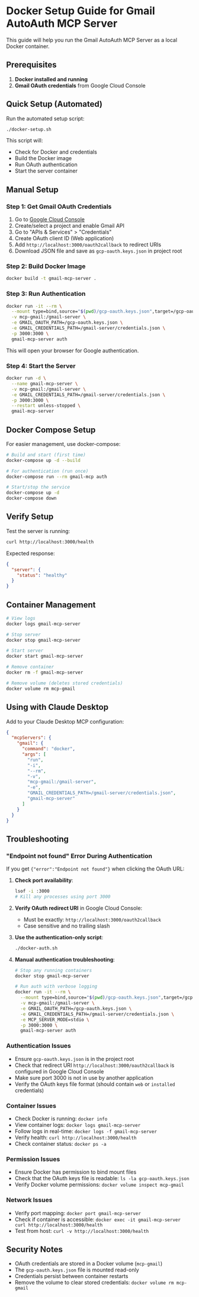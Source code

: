 # Docker Setup Guide for Gmail AutoAuth MCP Server

This guide will help you run the Gmail AutoAuth MCP Server as a local Docker container.

## Prerequisites

1. **Docker installed and running**
2. **Gmail OAuth credentials** from Google Cloud Console

## Quick Setup (Automated)

Run the automated setup script:

```bash
./docker-setup.sh
```

This script will:
- Check for Docker and credentials
- Build the Docker image
- Run OAuth authentication
- Start the server container

## Manual Setup

### Step 1: Get Gmail OAuth Credentials

1. Go to [Google Cloud Console](https://console.cloud.google.com/)
2. Create/select a project and enable Gmail API
3. Go to "APIs & Services" > "Credentials"
4. Create OAuth client ID (Web application)
5. Add `http://localhost:3000/oauth2callback` to redirect URIs
6. Download JSON file and save as `gcp-oauth.keys.json` in project root

### Step 2: Build Docker Image

```bash
docker build -t gmail-mcp-server .
```

### Step 3: Run Authentication

```bash
docker run -it --rm \
  --mount type=bind,source="$(pwd)/gcp-oauth.keys.json",target=/gcp-oauth.keys.json \
  -v mcp-gmail:/gmail-server \
  -e GMAIL_OAUTH_PATH=/gcp-oauth.keys.json \
  -e GMAIL_CREDENTIALS_PATH=/gmail-server/credentials.json \
  -p 3000:3000 \
  gmail-mcp-server auth
```

This will open your browser for Google authentication.

### Step 4: Start the Server

```bash
docker run -d \
  --name gmail-mcp-server \
  -v mcp-gmail:/gmail-server \
  -e GMAIL_CREDENTIALS_PATH=/gmail-server/credentials.json \
  -p 3000:3000 \
  --restart unless-stopped \
  gmail-mcp-server
```

## Docker Compose Setup

For easier management, use docker-compose:

```bash
# Build and start (first time)
docker-compose up -d --build

# For authentication (run once)
docker-compose run --rm gmail-mcp auth

# Start/stop the service
docker-compose up -d
docker-compose down
```

## Verify Setup

Test the server is running:

```bash
curl http://localhost:3000/health
```

Expected response:
```json
{
  "server": {
    "status": "healthy"
  }
}
```

## Container Management

```bash
# View logs
docker logs gmail-mcp-server

# Stop server
docker stop gmail-mcp-server

# Start server
docker start gmail-mcp-server

# Remove container
docker rm -f gmail-mcp-server

# Remove volume (deletes stored credentials)
docker volume rm mcp-gmail
```

## Using with Claude Desktop

Add to your Claude Desktop MCP configuration:

```json
{
  "mcpServers": {
    "gmail": {
      "command": "docker",
      "args": [
        "run",
        "-i",
        "--rm",
        "-v",
        "mcp-gmail:/gmail-server",
        "-e",
        "GMAIL_CREDENTIALS_PATH=/gmail-server/credentials.json",
        "gmail-mcp-server"
      ]
    }
  }
}
```

## Troubleshooting

### "Endpoint not found" Error During Authentication

If you get `{"error":"Endpoint not found"}` when clicking the OAuth URL:

1. **Check port availability**:
   ```bash
   lsof -i :3000
   # Kill any processes using port 3000
   ```

2. **Verify OAuth redirect URI** in Google Cloud Console:
   - Must be exactly: `http://localhost:3000/oauth2callback`
   - Case sensitive and no trailing slash

3. **Use the authentication-only script**:
   ```bash
   ./docker-auth.sh
   ```

4. **Manual authentication troubleshooting**:
   ```bash
   # Stop any running containers
   docker stop gmail-mcp-server
   
   # Run auth with verbose logging
   docker run -it --rm \
     --mount type=bind,source="$(pwd)/gcp-oauth.keys.json",target=/gcp-oauth.keys.json \
     -v mcp-gmail:/gmail-server \
     -e GMAIL_OAUTH_PATH=/gcp-oauth.keys.json \
     -e GMAIL_CREDENTIALS_PATH=/gmail-server/credentials.json \
     -e MCP_SERVER_MODE=stdio \
     -p 3000:3000 \
     gmail-mcp-server auth
   ```

### Authentication Issues
- Ensure `gcp-oauth.keys.json` is in the project root
- Check that redirect URI `http://localhost:3000/oauth2callback` is configured in Google Cloud Console
- Make sure port 3000 is not in use by another application
- Verify the OAuth keys file format (should contain `web` or `installed` credentials)

### Container Issues
- Check Docker is running: `docker info`
- View container logs: `docker logs gmail-mcp-server`
- Follow logs in real-time: `docker logs -f gmail-mcp-server`
- Verify health: `curl http://localhost:3000/health`
- Check container status: `docker ps -a`

### Permission Issues
- Ensure Docker has permission to bind mount files
- Check that the OAuth keys file is readable: `ls -la gcp-oauth.keys.json`
- Verify Docker volume permissions: `docker volume inspect mcp-gmail`

### Network Issues
- Verify port mapping: `docker port gmail-mcp-server`
- Check if container is accessible: `docker exec -it gmail-mcp-server curl http://localhost:3000/health`
- Test from host: `curl -v http://localhost:3000/health`

## Security Notes

- OAuth credentials are stored in a Docker volume (`mcp-gmail`)
- The `gcp-oauth.keys.json` file is mounted read-only
- Credentials persist between container restarts
- Remove the volume to clear stored credentials: `docker volume rm mcp-gmail`